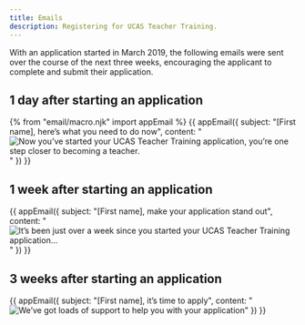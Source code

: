 ```yaml
---
title: Emails
description: Registering for UCAS Teacher Training.
---
```


With an application started in March 2019, the following emails were sent over the course of the next three weeks, encouraging the applicant to complete and submit their application.

## 1 day after starting an application

{% from "email/macro.njk" import appEmail %}
{{ appEmail({
  subject: "[First name], here’s what you need to do now",
  content: "![Now you’ve started your UCAS Teacher Training application, you’re one step closer to becoming a teacher.](/images/apply-for-teacher-training/ucas/emails/day1.png)"
}) }}

## 1 week after starting an application

{{ appEmail({
  subject: "[First name], make your application stand out",
  content: "![It’s been just over a week since you started your UCAS Teacher Training application…](/images/apply-for-teacher-training/ucas/emails/day7.png)"
}) }}

## 3 weeks after starting an application

{{ appEmail({
  subject: "[First name], it’s time to apply",
  content: "![We’ve got loads of support to help you with your application](/images/apply-for-teacher-training/ucas/emails/day21.png)"
}) }}
